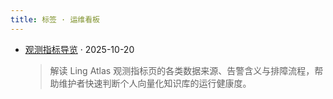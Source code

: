 ```yaml
---
title: 标签 · 运维看板
---
```


- [观测指标导览](/zh/content/telemetry-guide/) · 2025-10-20
  > 解读 Ling Atlas 观测指标页的各类数据来源、告警含义与排障流程，帮助维护者快速判断个人向量化知识库的运行健康度。
